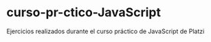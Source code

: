 # curso-pr-ctico-JavaScript
Ejercicios realizados durante el curso práctico de JavaScript de Platzi
